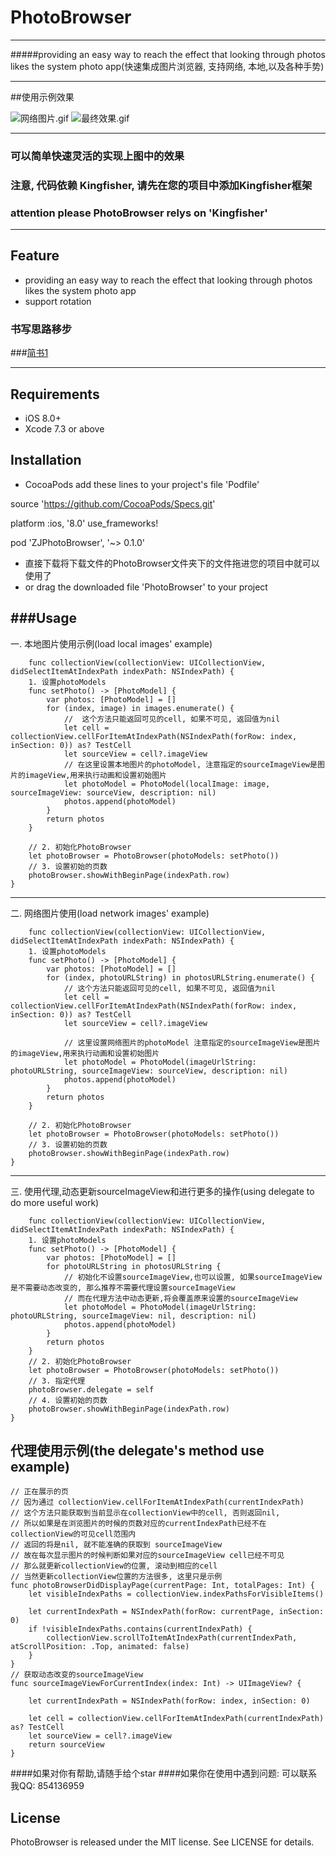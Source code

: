 # PhotoBrowser
---
#####providing an easy way to reach the effect that looking through photos likes the system photo app(快速集成图片浏览器, 支持网络, 本地,以及各种手势)

----

##使用示例效果

![网络图片.gif](http://upload-images.jianshu.io/upload_images/1271831-a188a56a9ac4e4be.gif?imageMogr2/auto-orient/strip)
![最终效果.gif](http://upload-images.jianshu.io/upload_images/1271831-f9a69daadeef8e08.gif?imageMogr2/auto-orient/strip)


-----

### 可以简单快速灵活的实现上图中的效果
### 注意, 代码依赖 Kingfisher, 请先在您的项目中添加Kingfisher框架
### attention please PhotoBrowser relys on 'Kingfisher'

---

## Feature
* providing an easy way to reach the effect that looking through photos likes the system photo app
* support rotation

### 书写思路移步
###[简书1](http://www.jianshu.com/p/331c24bd263e)

---

## Requirements

* iOS 8.0+ 
* Xcode 7.3 or above

## Installation

* CocoaPods
add these lines to your project's file 'Podfile'

source 'https://github.com/CocoaPods/Specs.git'

platform :ios, '8.0'
use_frameworks!

pod 'ZJPhotoBrowser', '~> 0.1.0'

* 直接下载将下载文件的PhotoBrowser文件夹下的文件拖进您的项目中就可以使用了
*  or drag the downloaded file 'PhotoBrowser' to your project

###Usage
---
一. 本地图片使用示例(load local images' example)

	    func collectionView(collectionView: UICollectionView, didSelectItemAtIndexPath indexPath: NSIndexPath) {
        1. 设置photoModels
        func setPhoto() -> [PhotoModel] {
            var photos: [PhotoModel] = []
            for (index, image) in images.enumerate() {
		        //  这个方法只能返回可见的cell, 如果不可见, 返回值为nil
                let cell = collectionView.cellForItemAtIndexPath(NSIndexPath(forRow: index, inSection: 0)) as? TestCell
                let sourceView = cell?.imageView
				// 在这里设置本地图片的photoModel, 注意指定的sourceImageView是图片的imageView,用来执行动画和设置初始图片
                let photoModel = PhotoModel(localImage: image, sourceImageView: sourceView, description: nil)
                photos.append(photoModel)
            }
            return photos
        }
        
        // 2. 初始化PhotoBrowser
        let photoBrowser = PhotoBrowser(photoModels: setPhoto())
        // 3. 设置初始的页数
        photoBrowser.showWithBeginPage(indexPath.row)
    }

----

二. 网络图片使用(load network images' example)

	    func collectionView(collectionView: UICollectionView, didSelectItemAtIndexPath indexPath: NSIndexPath) {
        1. 设置photoModels
        func setPhoto() -> [PhotoModel] {
            var photos: [PhotoModel] = []
            for (index, photoURLString) in photosURLString.enumerate() {
                // 这个方法只能返回可见的cell, 如果不可见, 返回值为nil
                let cell = collectionView.cellForItemAtIndexPath(NSIndexPath(forRow: index, inSection: 0)) as? TestCell
                let sourceView = cell?.imageView
                
                // 这里设置网络图片的photoModel 注意指定的sourceImageView是图片的imageView,用来执行动画和设置初始图片
                let photoModel = PhotoModel(imageUrlString: photoURLString, sourceImageView: sourceView, description: nil)
                photos.append(photoModel)
            }
            return photos
        }
        
        // 2. 初始化PhotoBrowser
        let photoBrowser = PhotoBrowser(photoModels: setPhoto())
        // 3. 设置初始的页数
        photoBrowser.showWithBeginPage(indexPath.row)
    }
    
 ---
 
 三. 使用代理,动态更新sourceImageView和进行更多的操作(using delegate to do more useful work)
 
 	    func collectionView(collectionView: UICollectionView, didSelectItemAtIndexPath indexPath: NSIndexPath) {
        1. 设置photoModels
        func setPhoto() -> [PhotoModel] {
            var photos: [PhotoModel] = []
            for photoURLString in photosURLString {
                // 初始化不设置sourceImageView,也可以设置, 如果sourceImageView是不需要动态改变的, 那么推荐不需要代理设置sourceImageView
                // 而在代理方法中动态更新,将会覆盖原来设置的sourceImageView
                let photoModel = PhotoModel(imageUrlString: photoURLString, sourceImageView: nil, description: nil)
                photos.append(photoModel)
            }
            return photos
        }
        // 2. 初始化PhotoBrowser
        let photoBrowser = PhotoBrowser(photoModels: setPhoto())
        // 3. 指定代理
        photoBrowser.delegate = self
        // 4. 设置初始的页数
        photoBrowser.showWithBeginPage(indexPath.row)
    }   
    
    
代理使用示例(the delegate's method use example)
---
    // 正在展示的页
    // 因为通过 collectionView.cellForItemAtIndexPath(currentIndexPath)
    // 这个方法只能获取到当前显示在collectionView中的cell, 否则返回nil,
    // 所以如果是在浏览图片的时候的页数对应的currentIndexPath已经不在collectionView的可见cell范围内
    // 返回的将是nil, 就不能准确的获取到 sourceImageView 
    // 故在每次显示图片的时候判断如果对应的sourceImageView cell已经不可见
    // 那么就更新collectionView的位置, 滚动到相应的cell
    // 当然更新collectionView位置的方法很多, 这里只是示例
    func photoBrowserDidDisplayPage(currentPage: Int, totalPages: Int) {
        let visibleIndexPaths = collectionView.indexPathsForVisibleItems()
        
        let currentIndexPath = NSIndexPath(forRow: currentPage, inSection: 0)
        if !visibleIndexPaths.contains(currentIndexPath) {
            collectionView.scrollToItemAtIndexPath(currentIndexPath, atScrollPosition: .Top, animated: false)
        }
    }
    // 获取动态改变的sourceImageView
    func sourceImageViewForCurrentIndex(index: Int) -> UIImageView? {
        
        let currentIndexPath = NSIndexPath(forRow: index, inSection: 0)
        
        let cell = collectionView.cellForItemAtIndexPath(currentIndexPath) as? TestCell
        let sourceView = cell?.imageView
        return sourceView
    }
    
 



####如果对你有帮助,请随手给个star 
####如果你在使用中遇到问题: 可以联系我QQ: 854136959
## License

PhotoBrowser is released under the MIT license. See LICENSE for details.